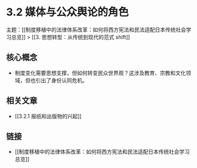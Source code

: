 # 3.2 媒体与公众舆论的角色

主题：[[制度移植中的法律体系改革：如何将西方宪法和民法适配日本传统社会学习总览]] > [[3. 思想转型：从传统到现代的范式 shift]]

## 核心概念

- 制度变化需要思想支撑，但如何转变民众世界观？这涉及教育、宗教和文化领域，但也引出了身份认同危机。

## 相关文章

- [[3.2.1 报纸和出版物的兴起]]

## 链接

- [[制度移植中的法律体系改革：如何将西方宪法和民法适配日本传统社会学习总览]]
